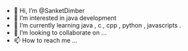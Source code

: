 - 👋 Hi, I’m @SanketDimber
- 👀 I’m interested in java development
- 🌱 I’m currently learning java , c , cpp , python , javascripts .
- 💞️ I’m looking to collaborate on ...
- 📫 How to reach me ...

<!---
SanketDimber/SanketDimber is a ✨ special ✨ repository because its `README.md` (this file) appears on your GitHub profile.
You can click the Preview link to take a look at your changes.
--->
